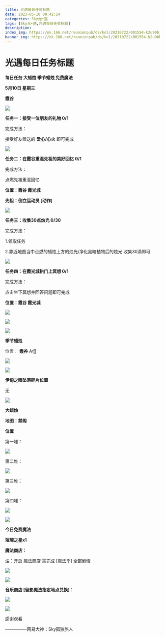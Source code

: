 ```yaml
---
title: 光遇每日任务标题
date: 2023-05-10 00:42:14
categories: Sky光•遇
tags: [Sky光•遇,光遇每日任务标题]
description: 
index_img: https://ok.166.net/reunionpub/ds/kol/20210722/001554-k2u90bj7ay.png?imageView&thumbnail=600x0&type=jpg
banner_img: https://ok.166.net/reunionpub/ds/kol/20210722/001554-k2u90bj7ay.png?imageView&thumbnail=600x0&type=jpg
---
```

# 光遇每日任务标题
**每日任务 大蜡烛 季节蜡烛 免费魔法**

 **5月10日 星期三**

 **霞谷**

![](https://img.166.net/reunionpub/ds/kol/20230510/001107-kjd58w6g3v.jpg)

 **任务一：接受一位朋友的礼物 0/1**

完成方法：

接受好友赠送的 **爱心/心火** 即可完成

![](https://img.166.net/reunionpub/ds/kol/20230510/000305-4z8j9hym5s.jpeg)

 **任务二：在霞谷重温先祖的美好回忆 0/1**

完成方法：

点燃先祖重温回忆

 **位置：霞谷 霞光城**

 **先祖：倒立运动员 [动作]**

![](https://img.166.net/reunionpub/ds/kol/20230510/000344-ds7pktzhre.jpeg)

 **任务三：收集30点烛光 0/30**

完成方法：

1.领取任务

2.靠近地图当中点燃的蜡烛上方的烛光/净化黑暗植物后的烛光 收集30滴即可

![](https://img.166.net/reunionpub/ds/kol/20230510/000429-w90nh1flys.jpg)

 **任务四：在霞光城拱门上冥想 0/1**

完成方法：

点击坐下冥想并回答问题即可完成

 **位置：霞谷 霞光城**

![](https://img.166.net/reunionpub/ds/kol/20230510/000501-73mqebiltj.jpg)

![](https://img.166.net/reunionpub/ds/kol/20230510/000508-i4nhw1tszp.jpg)

![](https://img.166.net/reunionpub/ds/kol/20230502/053253-tkp31d0r2j.png)

 **季节蜡烛**

位置： **霞谷** A组

![](https://img.166.net/reunionpub/ds/kol/20230509/235209-7ib6hfeq3k.png)

![](https://img.166.net/reunionpub/ds/kol/20230501/003537-boqnslm12s.png)

 **伊甸之眼坠落碎片位置**

无

![](https://img.166.net/reunionpub/ds/kol/20230501/003537-boqnslm12s.png)

 **大蜡烛**

 **地图：禁阁**

 **位置**

第一堆：

![](https://img.166.net/reunionpub/ds/kol/20230509/235344-q6c3si0sdl.jpeg)

第二堆：

![](https://img.166.net/reunionpub/ds/kol/20230509/235353-bsi8ma4w0u.jpeg)

第三堆：

![](https://img.166.net/reunionpub/ds/kol/20230509/235401-z90unks76h.jpeg)

第四堆：

![](https://img.166.net/reunionpub/ds/kol/20230509/235407-9tqc4fhgwr.jpeg)

![](https://img.166.net/reunionpub/ds/kol/20221018/100256-wzutnocka0.png)

 **今日免费魔法**

 **璀璨之星x1**

 **魔法商店：**

注：开启 魔法商店 需完成 [魔法季] 全部剧情

![](https://img.166.net/reunionpub/ds/kol/20221018/100559-oibznvdtus.png)

![](https://img.166.net/reunionpub/ds/kol/20230509/235452-5fruqzkgcb.jpeg)

 **音乐商店 [留影魔法指定地点兑换]：**

![](https://img.166.net/reunionpub/ds/kol/20230508/001449-vya209klqf.jpeg)

![](https://img.166.net/reunionpub/ds/kol/20230502/235738-ls601349yq.png)

感谢观看

\-----------网易大神：Sky孤独旅人

